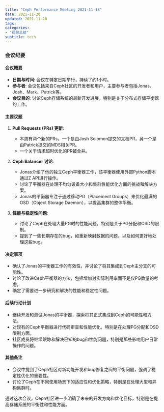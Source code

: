 ```yaml
---
title: "Ceph Performance Meeting 2021-11-18"
date: 2021-11-20
updated: 2021-11-20
tags:
categories:
- "视频总结"
subtitle: tech
---
```



### 会议纪要

#### 会议概要
- **日期与时间**: 会议在特定日期举行，持续了约1小时。
- **参与者**: 会议包括来自Ceph社区的开发者和用户，主要参与者包括Jonas、Josh、Mark、Patrick等。
- **会议目的**: 讨论Ceph存储系统的最新开发进展，特别是关于分布式存储平衡器的工作。

#### 主要议题
1. **Pull Requests (PRs) 更新**:
   - 本周有两个新的PRs，一个是由Josh Solomon提交的文档PR，另一个是由Patrick提交的MDS相关PR。
   - 一个关于请求超时优化的PR被合并。

2. **Ceph Balancer 讨论**:
   - Jonas介绍了他的独立Ceph平衡器工作，该平衡器使用外部Python脚本通过Z API进行操作。
   - 讨论了平衡器在处理不均匀设备大小和集群性能优化方面的挑战和解决方案。
   - Jonas的平衡器专注于通过移动PG（Placement Groups）来优化最满的OSD（Object Storage Daemon），以提高集群的整体平衡。

3. **性能与稳定性问题**:
   - 讨论了Ceph在处理大量PG时的性能问题，特别是关于PG分配和OSD的限制。
   - 提到了一些长期存在的bug，如重新映射数据的问题，以及如何更好地处理这些bug。

#### 决定事项
- 确认了Jonas的平衡器工作的有效性，并讨论了将其集成到Ceph主分支的可能性。
- 讨论了改进Ceph平衡器的方法，包括增加对实际利用率而不是仅PG数量的考虑。
- 确定了需要进一步研究和解决的性能和稳定性问题。

#### 后续行动计划
- 继续开发和测试Jonas的平衡器，探索将其正式集成到Ceph的可能性和方法。
- 对现有的Ceph平衡器进行代码审查和性能优化，特别是在处理PG分配和OSD限制方面。
- 社区成员将继续跟踪和解决已知的bug和性能问题，特别是那些影响用户日常操作的问题。

#### 其他备注
- 会议中提到了Ceph社区对新功能开发和bug修复之间的平衡问题，强调了稳定性优化的重要性。
- 讨论了Ceph在不同使用场景下的适应性和优化策略，特别是在处理大型和异构集群时。

通过这次会议，Ceph社区进一步明确了未来的开发方向和优化目标，特别是在提高存储系统的平衡性和性能方面。